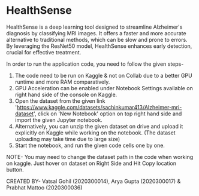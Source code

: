 # HealthSense
HealthSense is a deep learning tool designed to streamline Alzheimer's diagnosis by classifying MRI images. It offers a faster and more accurate alternative to traditional methods, which can be slow and prone to errors. By leveraging the ResNet50 model, HealthSense enhances early detection, crucial for effective treatment.

In order to run the application code, you need to follow the given steps-

1. The code need to be run on Kaggle & not on Collab due to a better GPU runtime and more RAM comparatively.
2. GPU Acceleration can be enabled under Notebook Settings available on right hand side of the console on Kaggle.
3. Open the dataset from the given link 'https://www.kaggle.com/datasets/sachinkumar413/Alzheimer-mri-dataset', click on 'New Notebook' option on top right hand side and import the given Jupyter notebook.
4. Alternatively, you can unzip the given dataset on drive and upload it explicitly on Kaggle while working on the notebook. (The dataset uploading may take time due to large size)
4. Start the notebook, and run the given code cells one by one.

NOTE- You may need to change the dataset path in the code when working on kaggle. Just hover on dataset on Right Side and Hit Copy location button.

CREATED BY-     Vatsal Gohil	(2020300014),
		Arya Gupta 	(2020300017) &
		Prabhat Mattoo 	(2020300036)
